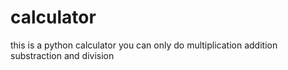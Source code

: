 # calculator
this is a python calculator you can only do multiplication addition substraction and division

